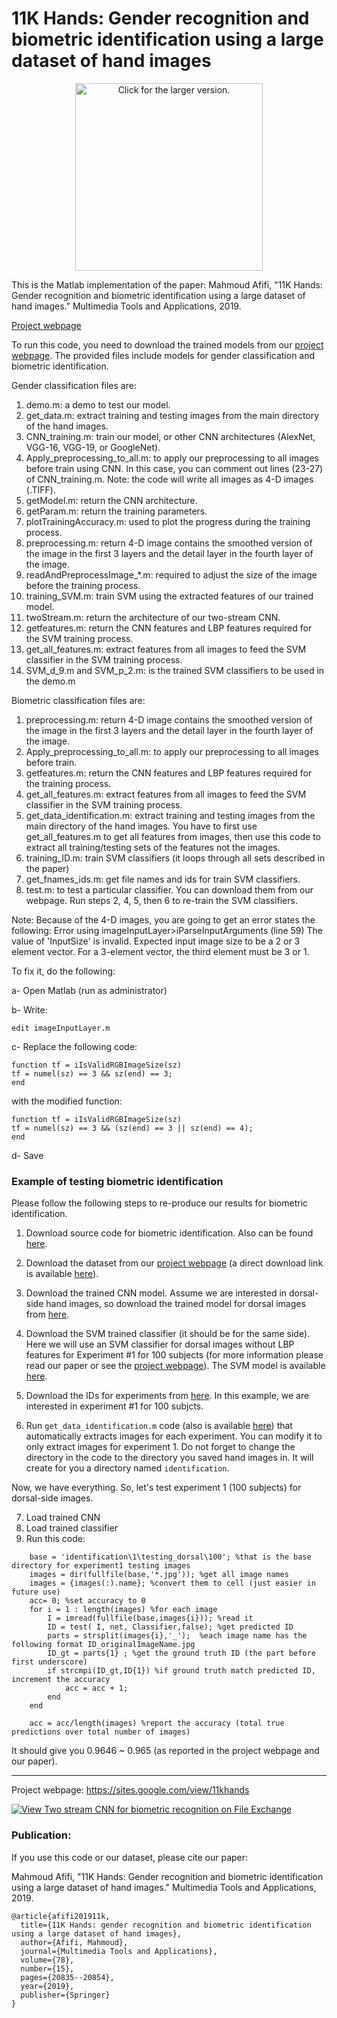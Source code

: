 # 11K Hands: Gender recognition and biometric identification using a large dataset of hand images

<p align="center"><img src="https://drive.google.com/uc?export=view&id=0BwO0RMrZJCioY0tCYkZRUjY1bm8" style="width: 300px; max-width: 90%; height: auto" title="Click for the larger version." /></p>

This is the Matlab implementation of the paper:
Mahmoud Afifi, "11K Hands: Gender recognition and biometric identification using a large dataset of hand images." Multimedia Tools and Applications, 2019.

[Project webpage](https://sites.google.com/view/11khands)


To run this code, you need to download the trained models from our [project webpage](https://sites.google.com/view/11khands). The provided files include models for gender classification and biometric identification.

Gender classification files are:

1. demo.m: a demo to test our model.
2. get_data.m: extract training and testing images from the main directory of the hand images.
3. CNN_training.m: train our model, or other CNN architectures (AlexNet, VGG-16, VGG-19, or GoogleNet).
4. Apply_preprocessing_to_all.m: to apply our preprocessing to all images before train using CNN. In this case, you can comment out lines (23-27) of CNN_training.m. Note: the code will write all images as 4-D images (.TIFF). 
5. getModel.m: return the CNN architecture.
6. getParam.m: return the training parameters.
7. plotTrainingAccuracy.m: used to plot the progress during the training process.
8. preprocessing.m: return 4-D image contains the smoothed version of the image in the first 3 layers and the detail layer in the fourth layer of the image. 
9. readAndPreprocessImage_*.m: required to adjust the size of the image before the training process.
10. training_SVM.m: train SVM using the extracted features of our trained model. 
11. twoStream.m: return the architecture of our two-stream CNN.
12. getfeatures.m: return the CNN features and LBP features required for the SVM training process.
13. get_all_features.m: extract features from all images to feed the SVM classifier in the SVM training process.
14. SVM_d_9.m and SVM_p_2.m: is the trained SVM classifiers to be used in the demo.m


Biometric classification files are:
1. preprocessing.m: return 4-D image contains the smoothed version of the image in the first 3 layers and the detail layer in the fourth layer of the image. 
2. Apply_preprocessing_to_all.m: to apply our preprocessing to all images before train.
3. getfeatures.m: return the CNN features and LBP features required for the training process.
4. get_all_features.m: extract features from all images to feed the SVM classifier in the SVM training process.
5. get_data_identification.m: extract training and testing images from the main directory of the hand images. You have to first use get_all_features.m to get all features from images, then use this code to extract all training/testing sets of the features not the images.
6. training_ID.m: train SVM classifiers (it loops through all sets described in the paper)
7. get_fnames_ids.m: get file names and ids for train SVM classifiers.
8. test.m: to test a particular classifier. You can download them from our webpage.
Run steps 2, 4, 5, then 6 to re-train the SVM classifiers.


Note:
Because of the 4-D images, you are going to get an error states the following:
Error using imageInputLayer>iParseInputArguments (line 59)
The value of 'InputSize' is invalid. Expected input image size to be a 2 or 3 element vector. For a 3-element vector, the
third element must be 3 or 1.

To fix it,  do the following:

a- Open Matlab  (run as administrator)

b- Write:

`edit imageInputLayer.m`

c- Replace the following code:
```
function tf = iIsValidRGBImageSize(sz)
tf = numel(sz) == 3 && sz(end) == 3;
end
```
with the modified function:
```
function tf = iIsValidRGBImageSize(sz)
tf = numel(sz) == 3 && (sz(end) == 3 || sz(end) == 4);
end
```
d- Save 



### Example of testing biometric identification
Please follow the following steps to re-produce our results for biometric identification.
1. Download source code for biometric identification. Also can be found [here](https://drive.google.com/file/d/1Fmk1KCbIzSfQVGsISwFUwhp2HykGE43R/view).

2. Download the dataset from our [project webpage](https://sites.google.com/view/11khands) (a direct download link is available [here](https://drive.google.com/open?id=1KcMYcNJgtK1zZvfl_9sTqnyBUTri2aP2)).

3. Download the trained CNN model. Assume we are interested in dorsal-side hand images, so download the trained model for dorsal images from [here](https://drive.google.com/file/d/0Byh0abzpiSu5ZmNtR1pMeWl3UnM/view).

4. Download the SVM trained classifier (it should be for the same side). Here we will use an SVM classifier for dorsal images without LBP features for Experiment #1 for 100 subjects (for more information please read our paper or see the [project webpage](https://sites.google.com/view/11khands)). The SVM model is available [here](https://drive.google.com/file/d/0B6CktEG1p54WTk5EX0RqQlRqS2s/view).

5. Download the IDs for experiments from [here](https://drive.google.com/drive/folders/0BwO0RMrZJCioZTNTdThFUGh5bG8). In this example, we are interested in experiment #1 for 100 subjcts.

6. Run `get_data_identification.m` code (also is available [here](https://drive.google.com/file/d/0BwO0RMrZJCioWEhLMWhYMVgtdGc/view)) that automatically extracts images for each experiment. You can modify it to only extract images for experiment 1. Do not forget to change the directory in the code to the directory you saved hand images in. It will create for you a directory named `identification`.

Now, we have everything. So, let's test experiment 1 (100 subjects) for dorsal-side images.

7. Load trained CNN
8. Load trained classifier
9. Run this code:
```
	base = 'identification\1\testing_dorsal\100'; %that is the base directory for experiment1 testing images
	images = dir(fullfile(base,'*.jpg')); %get all image names
	images = {images(:).name}; %convert them to cell (just easier in future use)
	acc= 0; %set accuracy to 0
	for i = 1 : length(images) %for each image
		I = imread(fullfile(base,images{i})); %read it
		ID = test( I, net, Classifier,false); %get predicted ID
		parts = strsplit(images{i},'_');  %each image name has the following format ID_originalImageName.jpg
		ID_gt = parts{1} ; %get the ground truth ID (the part before first underscore)
		if strcmpi(ID_gt,ID{1}) %if ground truth match predicted ID, increment the accuracy
			acc = acc + 1;
		end
	end

	acc = acc/length(images) %report the accuracy (total true predictions over total number of images)
```

It should give you 0.9646 ~ 0.965 (as reported in the project webpage and our paper). 

--------------------------------------------------------------------------------------------------

Project webpage: https://sites.google.com/view/11khands

[![View Two stream CNN for biometric recognition on File Exchange](https://www.mathworks.com/matlabcentral/images/matlab-file-exchange.svg)](https://www.mathworks.com/matlabcentral/fileexchange/65065-two-stream-cnn-for-biometric-recognition)

### Publication:

If you use this code or our dataset, please cite our paper:


Mahmoud Afifi, "11K Hands: Gender recognition and biometric identification using a large dataset of hand images." Multimedia Tools and Applications, 2019.

```
@article{afifi201911k,
  title={11K Hands: gender recognition and biometric identification using a large dataset of hand images},
  author={Afifi, Mahmoud},
  journal={Multimedia Tools and Applications},
  volume={78},
  number={15},
  pages={20835--20854},
  year={2019},
  publisher={Springer}
}
```
